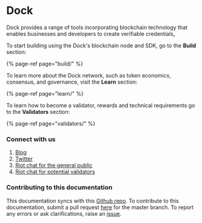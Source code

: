 # Dock

Dock provides a range of tools incorporating blockchain technology that enables businesses and developers to create verifiable credentials[.  
](https://www.dock.io/#Getting-started)

To start building using the Dock's blockchain node and SDK, go to the **Build** section:

{% page-ref page="build/" %}

To learn more about the Dock network, such as token economics, consensus, and governance, visit the **Learn** section:

{% page-ref page="learn/" %}

To learn how to become a validator, rewards and technical requirements go to the **Validators** section:

{% page-ref page="validators/" %}

### 

### Connect with us

1. [Blog](https://blog.dock.io/)
2. [Twitter](https://twitter.com/docknetwork)
3. [Riot chat for the general public](https://riot.im/app/#/room/#!KpPIERdKQjLTTwsOkn:matrix.org)
4. [Riot chat for potential validators](https://riot.im/app/#/room/!JJIgSJFKgMAuxFYkTs:matrix.org)

### Contributing to this documentation

This documentation syncs with this [Github repo](https://github.com/docknetwork/gitbook-documentation). To contribute to this documentation, submit a pull request [here](https://github.com/docknetwork/gitbook-documentation/pulls) for the master branch. To report any errors or ask clarifications, raise an [issue](https://github.com/docknetwork/gitbook-documentation/issues).

